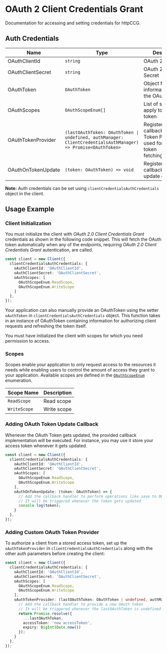 
# OAuth 2 Client Credentials Grant



Documentation for accessing and setting credentials for httpCCG.

## Auth Credentials

| Name | Type | Description | Setter |
|  --- | --- | --- | --- |
| OAuthClientId | `string` | OAuth 2 Client ID | `oAuthClientId` |
| OAuthClientSecret | `string` | OAuth 2 Client Secret | `oAuthClientSecret` |
| OAuthToken | `OAuthToken` | Object for storing information about the OAuth token | `oAuthToken` |
| OAuthScopes | `OAuthScopeEnum[]` | List of scopes that apply to the OAuth token | `oAuthScopes` |
| OAuthTokenProvider | `(lastOAuthToken: OAuthToken \| undefined, authManager: ClientCredentialsAuthManager) => Promise<OAuthToken>` | Registers a callback for oAuth Token Provider used for automatic token fetching/refreshing. | `oAuthTokenProvider` |
| OAuthOnTokenUpdate | `(token: OAuthToken) => void` | Registers a callback for token update event. | `oAuthOnTokenUpdate` |



**Note:** Auth credentials can be set using `clientCredentialsAuthCredentials` object in the client.

## Usage Example

### Client Initialization

You must initialize the client with *OAuth 2.0 Client Credentials Grant* credentials as shown in the following code snippet. This will fetch the OAuth token automatically when any of the endpoints, requiring *OAuth 2.0 Client Credentials Grant* autentication, are called.

```ts
const client = new Client({
  clientCredentialsAuthCredentials: {
    oAuthClientId: 'OAuthClientId',
    oAuthClientSecret: 'OAuthClientSecret',
    oAuthScopes: [
      OAuthScopeEnum.ReadScope,
      OAuthScopeEnum.WriteScope
    ]
  },
});
```



Your application can also manually provide an OAuthToken using the setter `oAuthToken` in `clientCredentialsAuthCredentials` object. This function takes in an instance of OAuthToken containing information for authorizing client requests and refreshing the token itself.

You must have initialized the client with scopes for which you need permission to access.

### Scopes

Scopes enable your application to only request access to the resources it needs while enabling users to control the amount of access they grant to your application. Available scopes are defined in the [`OAuthScopeEnum`](../../doc/models/o-auth-scope-enum.md) enumeration.

| Scope Name | Description |
|  --- | --- |
| `ReadScope` | Read scope |
| `WriteScope` | Write scope |

### Adding OAuth Token Update Callback

Whenever the OAuth Token gets updated, the provided callback implementation will be executed. For instance, you may use it store your access token whenever it gets updated.

```ts
const client = new Client({
  clientCredentialsAuthCredentials: {
    oAuthClientId: 'OAuthClientId',
    oAuthClientSecret: 'OAuthClientSecret',
    oAuthScopes: [
      OAuthScopeEnum.ReadScope,
      OAuthScopeEnum.WriteScope
    ],
    oAuthOnTokenUpdate: (token: OAuthToken) => {
      // Add the callback handler to perform operations like save to DB or file etc.
      // It will be triggered whenever the token gets updated
      console.log(token);
    }
  },
});
```

### Adding Custom OAuth Token Provider

To authorize a client from a stored access token, set up the `oAuthTokenProvider` in `clientCredentialsAuthCredentials` along with the other auth parameters before creating the client:

```ts
const client = new Client({
  clientCredentialsAuthCredentials: {
    oAuthClientId: 'OAuthClientId',
    oAuthClientSecret: 'OAuthClientSecret',
    oAuthScopes: [
      OAuthScopeEnum.ReadScope,
      OAuthScopeEnum.WriteScope
    ],
    oAuthTokenProvider: (lastOAuthToken: OAuthToken | undefined, authManager: ClientCredentialsAuthManager) => {
      // Add the callback handler to provide a new OAuth token
      // It will be triggered whenever the lastOAuthToken is undefined or expired
      return Promise.resolve({
        ...lastOAuthToken,
        accessToken: 'new accessToken',
        expiry: BigInt(Date.now())
      });
    }
  },
});
```


